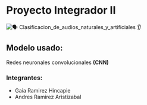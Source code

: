 # Proyecto Integrador II 

![🗣 Clasificacion_de_audios_naturales_y_artificiales 👂](https://github.com/user-attachments/assets/06a4f43a-0f1a-4ad5-a178-700686ac8990)

## Modelo usado: 

Redes neuronales convolucionales **(CNN)** 

### Integrantes:

<ul>
  <li>Gaia Ramirez Hincapie </li>
  <li>Andres Ramirez Aristizabal</li>
</ul>
